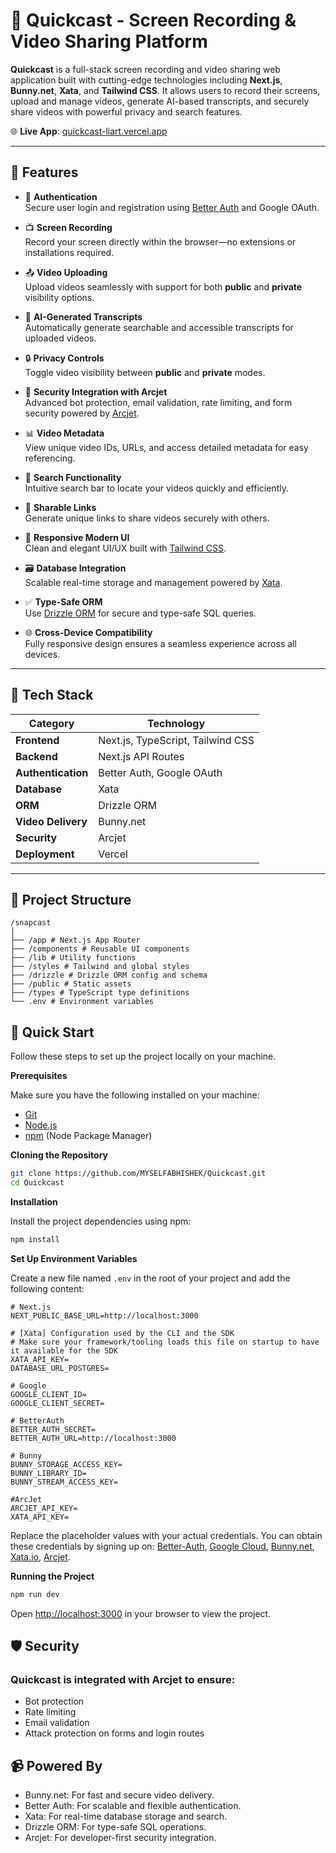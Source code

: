 # 🎥 Quickcast - Screen Recording & Video Sharing Platform

**Quickcast** is a full-stack screen recording and video sharing web application built with cutting-edge technologies including **Next.js**, **Bunny.net**, **Xata**, and **Tailwind CSS**. It allows users to record their screens, upload and manage videos, generate AI-based transcripts, and securely share videos with powerful privacy and search features.

🌐 **Live App**: [quickcast-liart.vercel.app](https://quickcast-liart.vercel.app/)

---

## 🚀 Features

- 🔐 **Authentication**  
  Secure user login and registration using [Better Auth](https://betterauth.dev) and Google OAuth.

- 📺 **Screen Recording**  
  Record your screen directly within the browser—no extensions or installations required.

- 📤 **Video Uploading**  
  Upload videos seamlessly with support for both **public** and **private** visibility options.

- 🧠 **AI-Generated Transcripts**  
  Automatically generate searchable and accessible transcripts for uploaded videos.

- 🔒 **Privacy Controls**  
  Toggle video visibility between **public** and **private** modes.

- 🧰 **Security Integration with Arcjet**  
  Advanced bot protection, email validation, rate limiting, and form security powered by [Arcjet](https://arcjet.com).

- 📊 **Video Metadata**  
  View unique video IDs, URLs, and access detailed metadata for easy referencing.

- 🔎 **Search Functionality**  
  Intuitive search bar to locate your videos quickly and efficiently.

- 🔗 **Sharable Links**  
  Generate unique links to share videos securely with others.

- 💅 **Responsive Modern UI**  
  Clean and elegant UI/UX built with [Tailwind CSS](https://tailwindcss.com).

- 🗃️ **Database Integration**  
  Scalable real-time storage and management powered by [Xata](https://xata.io).

- ✅ **Type-Safe ORM**  
  Use [Drizzle ORM](https://orm.drizzle.team) for secure and type-safe SQL queries.

- 🌐 **Cross-Device Compatibility**  
  Fully responsive design ensures a seamless experience across all devices.

---

## 🧰 Tech Stack

| Category              | Technology        |
|-----------------------|-------------------|
| **Frontend**          | Next.js, TypeScript, Tailwind CSS |
| **Backend**           | Next.js API Routes |
| **Authentication**    | Better Auth, Google OAuth |
| **Database**          | Xata |
| **ORM**               | Drizzle ORM |
| **Video Delivery**    | Bunny.net |
| **Security**          | Arcjet |
| **Deployment**        | Vercel |

---
## 📁 Project Structure

````
/snapcast
│
├── /app # Next.js App Router
├── /components # Reusable UI components
├── /lib # Utility functions
├── /styles # Tailwind and global styles
├── /drizzle # Drizzle ORM config and schema
├── /public # Static assets
├── /types # TypeScript type definitions
└── .env # Environment variables
````

## <a name="quick-start">🤸 Quick Start</a>

Follow these steps to set up the project locally on your machine.

**Prerequisites**

Make sure you have the following installed on your machine:

- [Git](https://git-scm.com/)
- [Node.js](https://nodejs.org/en)
- [npm](https://www.npmjs.com/) (Node Package Manager)

**Cloning the Repository**

```bash
git clone https://github.com/MYSELFABHISHEK/Quickcast.git
cd Quickcast
```

**Installation**

Install the project dependencies using npm:

```bash
npm install
```

**Set Up Environment Variables**

Create a new file named `.env` in the root of your project and add the following content:

```env
# Next.js
NEXT_PUBLIC_BASE_URL=http://localhost:3000

# [Xata] Configuration used by the CLI and the SDK
# Make sure your framework/tooling loads this file on startup to have it available for the SDK
XATA_API_KEY=
DATABASE_URL_POSTGRES=

# Google
GOOGLE_CLIENT_ID=
GOOGLE_CLIENT_SECRET=

# BetterAuth
BETTER_AUTH_SECRET=
BETTER_AUTH_URL=http://localhost:3000

# Bunny
BUNNY_STORAGE_ACCESS_KEY=
BUNNY_LIBRARY_ID=
BUNNY_STREAM_ACCESS_KEY=

#ArcJet
ARCJET_API_KEY=
XATA_API_KEY=
```

Replace the placeholder values with your actual credentials. You can obtain these credentials by signing up on: [Better-Auth](https://www.better-auth.com), [Google Cloud](https://console.cloud.google.com), [Bunny.net](https://bunny.net), [Xata.io](https://xata.io), [Arcjet](https://arcjet.com/).

**Running the Project**

```bash
npm run dev
```

Open [http://localhost:3000](http://localhost:3000) in your browser to view the project.




## 🛡️ Security

### Quickcast is integrated with Arcjet to ensure:

- Bot protection
- Rate limiting
- Email validation
- Attack protection on forms and login routes

## 📹 Powered By
- Bunny.net: For fast and secure video delivery.
- Better Auth: For scalable and flexible authentication.
- Xata: For real-time database storage and search.
- Drizzle ORM: For type-safe SQL operations.
- Arcjet: For developer-first security integration.
